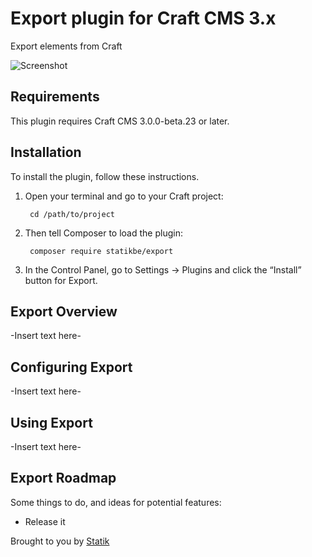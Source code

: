 # Export plugin for Craft CMS 3.x

Export elements from Craft

![Screenshot](resources/img/plugin-logo.png)

## Requirements

This plugin requires Craft CMS 3.0.0-beta.23 or later.

## Installation

To install the plugin, follow these instructions.

1. Open your terminal and go to your Craft project:

        cd /path/to/project

2. Then tell Composer to load the plugin:

        composer require statikbe/export

3. In the Control Panel, go to Settings → Plugins and click the “Install” button for Export.

## Export Overview

-Insert text here-

## Configuring Export

-Insert text here-

## Using Export

-Insert text here-

## Export Roadmap

Some things to do, and ideas for potential features:

* Release it

Brought to you by [Statik](https://statik.be)
